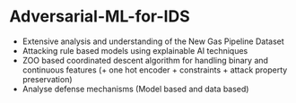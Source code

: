 # Adversarial-ML-for-IDS

- Extensive analysis and understanding of the New Gas Pipeline Dataset
- Attacking rule based models using explainable AI techniques
- ZOO based coordinated descent algorithm for handling binary and continuous features (+ one hot encoder + constraints + attack property preservation)
- Analyse defense mechanisms (Model based and data based)

